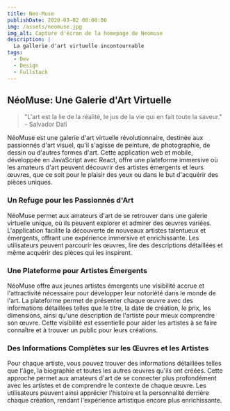 ```yaml
---
title: Neo-Muse
publishDate: 2020-03-02 00:00:00
img: /assets/neomuse.jpg
img_alt: Capture d'écran de la homepage de Neomuse
description: |
  La gallerie d'art virtuelle incontournable
tags:
  - Dev
  - Design
  - Fullstack
---
```


## NéoMuse: Une Galerie d'Art Virtuelle

> "L'art est la lie de la réalité, le jus de la vie qui en fait toute la saveur." - Salvador Dalí

NéoMuse est une galerie d'art virtuelle révolutionnaire, destinée aux passionnés d'art visuel, qu'il s'agisse de peinture, de photographie, de dessin ou d'autres formes d'art. Cette application web et mobile, développée en JavaScript avec React, offre une plateforme immersive où les amateurs d'art peuvent découvrir des artistes émergents et leurs œuvres, que ce soit pour le plaisir des yeux ou dans le but d'acquérir des pièces uniques.

### Un Refuge pour les Passionnés d'Art

NéoMuse permet aux amateurs d'art de se retrouver dans une galerie virtuelle unique, où ils peuvent explorer et admirer des œuvres variées. L'application facilite la découverte de nouveaux artistes talentueux et émergents, offrant une expérience immersive et enrichissante. Les utilisateurs peuvent parcourir les œuvres, lire des descriptions détaillées et même acquérir des pièces qui les inspirent.

### Une Plateforme pour Artistes Émergents

NéoMuse offre aux jeunes artistes émergents une visibilité accrue et l'attractivité nécessaire pour développer leur notoriété dans le monde de l'art. La plateforme permet de présenter chaque œuvre avec des informations détaillées telles que le titre, la date de création, le prix, les dimensions, ainsi qu'une description de l'artiste pour mieux comprendre son œuvre. Cette visibilité est essentielle pour aider les artistes à se faire connaître et à trouver un public pour leurs créations.

### Des Informations Complètes sur les Œuvres et les Artistes

Pour chaque artiste, vous pouvez trouver des informations détaillées telles que l'âge, la biographie et toutes les autres œuvres qu'ils ont créées. Cette approche permet aux amateurs d'art de se connecter plus profondément avec les artistes et de comprendre le contexte de chaque œuvre. Les utilisateurs peuvent ainsi apprécier l'histoire et la personnalité derrière chaque création, rendant l'expérience artistique encore plus enrichissante.
